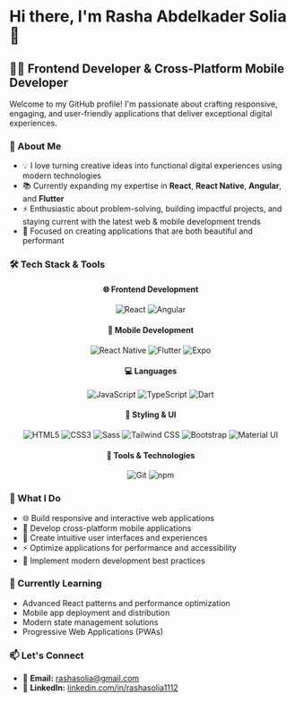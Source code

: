 # Hi there, I'm Rasha Abdelkader Solia 👋

## 👨‍💻 Frontend Developer & Cross-Platform Mobile Developer

Welcome to my GitHub profile! I'm passionate about crafting responsive, engaging, and user-friendly applications that deliver exceptional digital experiences.

### 🚀 About Me

- 💡 I love turning creative ideas into functional digital experiences using modern technologies
- 📚 Currently expanding my expertise in **React**, **React Native**, **Angular**, and **Flutter**
- ⚡ Enthusiastic about problem-solving, building impactful projects, and staying current with the latest web & mobile development trends
- 🎯 Focused on creating applications that are both beautiful and performant

### 🛠️ Tech Stack & Tools

<div align="center">

#### 🌐 Frontend Development
![React](https://img.shields.io/badge/React-20232A?style=for-the-badge&logo=react&logoColor=61DAFB)
![Angular](https://img.shields.io/badge/Angular-DD0031?style=for-the-badge&logo=angular&logoColor=white)
 
#### 📱 Mobile Development  
![React Native](https://img.shields.io/badge/React_Native-20232A?style=for-the-badge&logo=react&logoColor=61DAFB)
![Flutter](https://img.shields.io/badge/Flutter-02569B?style=for-the-badge&logo=flutter&logoColor=white)
![Expo](https://img.shields.io/badge/Expo-1B1F23?style=for-the-badge&logo=expo&logoColor=white)

#### 💻 Languages
![JavaScript](https://img.shields.io/badge/JavaScript-323330?style=for-the-badge&logo=javascript&logoColor=F7DF1E)
![TypeScript](https://img.shields.io/badge/TypeScript-007ACC?style=for-the-badge&logo=typescript&logoColor=white)
![Dart](https://img.shields.io/badge/Dart-0175C2?style=for-the-badge&logo=dart&logoColor=white)
 

#### 🎨 Styling & UI
![HTML5](https://img.shields.io/badge/HTML5-E34F26?style=for-the-badge&logo=html5&logoColor=white)
![CSS3](https://img.shields.io/badge/CSS3-1572B6?style=for-the-badge&logo=css3&logoColor=white)
![Sass](https://img.shields.io/badge/Sass-CC6699?style=for-the-badge&logo=sass&logoColor=white)
![Tailwind CSS](https://img.shields.io/badge/Tailwind_CSS-38B2AC?style=for-the-badge&logo=tailwind-css&logoColor=white)
![Bootstrap](https://img.shields.io/badge/Bootstrap-563D7C?style=for-the-badge&logo=bootstrap&logoColor=white)
![Material UI](https://img.shields.io/badge/Material%20UI-007FFF?style=for-the-badge&logo=mui&logoColor=white)

#### 🔧 Tools & Technologies
![Git](https://img.shields.io/badge/Git-F05032?style=for-the-badge&logo=git&logoColor=white)
![npm](https://img.shields.io/badge/npm-CB3837?style=for-the-badge&logo=npm&logoColor=white)
 
</div>

### 💼 What I Do

- 🌐 Build responsive and interactive web applications
- 📱 Develop cross-platform mobile applications
- 🎨 Create intuitive user interfaces and experiences
- ⚡ Optimize applications for performance and accessibility
- 🔧 Implement modern development best practices

### 🌱 Currently Learning

- Advanced React patterns and performance optimization
- Mobile app deployment and distribution
- Modern state management solutions
- Progressive Web Applications (PWAs)

### 📫 Let's Connect

- 📧 **Email:** [rashasolia@gmail.com](mailto:rashasolia@gmail.com)
- 🔗 **LinkedIn:** [linkedin.com/in/rashasolia1112](https://www.linkedin.com/in/rashasolia1112)
 

 
